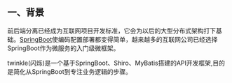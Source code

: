 ## 一、背景

前后端分离已经成为互联网项目开发标准，它会为以后的大型分布式架构打下基础。[SpringBoot](https://projects.spring.io/spring-boot/)使编码配置部署都变得简单，越来越多的互联网公司已经选择SpringBoot作为微服务的入门级微框架。

twinkle(闪烁)是一个基于SpringBoot、Shiro、MyBatis搭建的API开发框架,目的是简化从SpringBoot到专注业务逻辑的步骤。